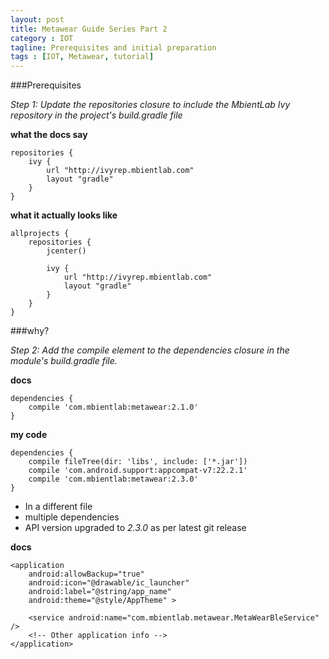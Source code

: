```yaml
---
layout: post
title: Metawear Guide Series Part 2
category : IOT
tagline: Prerequisites and initial preparation
tags : [IOT, Metawear, tutorial]
---
```


###Prerequisites




*Step 1: Update the repositories closure to include the MbientLab Ivy repository in the project's build.gradle file*


**what the docs say**
```
repositories {
    ivy {
        url "http://ivyrep.mbientlab.com"
        layout "gradle"
    }
}
```

**what it actually looks like**

```
allprojects {
    repositories {
        jcenter()

        ivy {
            url "http://ivyrep.mbientlab.com"
            layout "gradle"
        }
    }
}
```



###why?

*Step 2: Add the compile element to the dependencies closure in the module's build.gradle file.*

**docs**
```
dependencies {
    compile 'com.mbientlab:metawear:2.1.0'
}
```

**my code**

```
dependencies {
    compile fileTree(dir: 'libs', include: ['*.jar'])
    compile 'com.android.support:appcompat-v7:22.2.1'
    compile 'com.mbientlab:metawear:2.3.0'
}
```


- In a different file
- multiple dependencies
- API version upgraded to _2.3.0_ as per latest git release


**docs**

```
<application
    android:allowBackup="true"
    android:icon="@drawable/ic_launcher"
    android:label="@string/app_name"
    android:theme="@style/AppTheme" >
        
    <service android:name="com.mbientlab.metawear.MetaWearBleService" />
    <!-- Other application info -->
</application>
```

